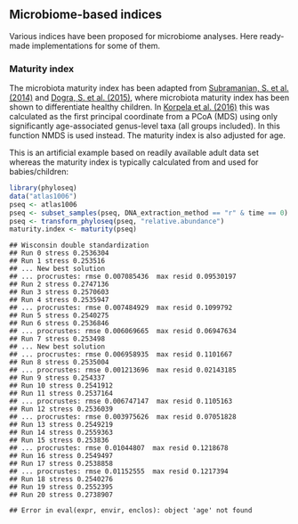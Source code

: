 ## Microbiome-based indices

Various indices have been proposed for microbiome analyses. Here ready-made implementations for some of them.


### Maturity index

The microbiota maturity index has been adapted from [Subramanian, S. et al. (2014)](http://www.nature.com/nature/journal/v510/n7505/abs/nature13421.html) and [Dogra, S. et al. (2015)](http://mbio.asm.org/content/6/1/e02419-14.short), where microbiota maturity index has been shown to differentiate healthy children. In [Korpela et al. (2016)](www.nature.com/ncomms/2016/160126/ncomms10410/full/ncomms10410.html) this was calculated as the first principal coordinate from a PCoA (MDS) using only significantly age-associated genus-level taxa (all groups included). In this function NMDS is used instead. The maturity index is also adjusted for age.

This is an artificial example based on readily available adult data
set whereas the maturity index is typically calculated from and used
for babies/children:


```r
library(phyloseq)
data("atlas1006")
pseq <- atlas1006
pseq <- subset_samples(pseq, DNA_extraction_method == "r" & time == 0)
pseq <- transform_phyloseq(pseq, "relative.abundance")
maturity.index <- maturity(pseq)
```

```
## Wisconsin double standardization
## Run 0 stress 0.2536304 
## Run 1 stress 0.253516 
## ... New best solution
## ... procrustes: rmse 0.007085436  max resid 0.09530197 
## Run 2 stress 0.2747136 
## Run 3 stress 0.2570603 
## Run 4 stress 0.2535947 
## ... procrustes: rmse 0.007484929  max resid 0.1099792 
## Run 5 stress 0.2540275 
## Run 6 stress 0.2536846 
## ... procrustes: rmse 0.006069665  max resid 0.06947634 
## Run 7 stress 0.253498 
## ... New best solution
## ... procrustes: rmse 0.006958935  max resid 0.1101667 
## Run 8 stress 0.2535004 
## ... procrustes: rmse 0.001213696  max resid 0.02143185 
## Run 9 stress 0.254337 
## Run 10 stress 0.2541912 
## Run 11 stress 0.2537164 
## ... procrustes: rmse 0.006747147  max resid 0.1105163 
## Run 12 stress 0.2536039 
## ... procrustes: rmse 0.003975626  max resid 0.07051828 
## Run 13 stress 0.2549219 
## Run 14 stress 0.2559363 
## Run 15 stress 0.253836 
## ... procrustes: rmse 0.01044807  max resid 0.1218678 
## Run 16 stress 0.2549497 
## Run 17 stress 0.2538858 
## ... procrustes: rmse 0.01152555  max resid 0.1217394 
## Run 18 stress 0.2540276 
## Run 19 stress 0.2552395 
## Run 20 stress 0.2738907
```

```
## Error in eval(expr, envir, enclos): object 'age' not found
```
